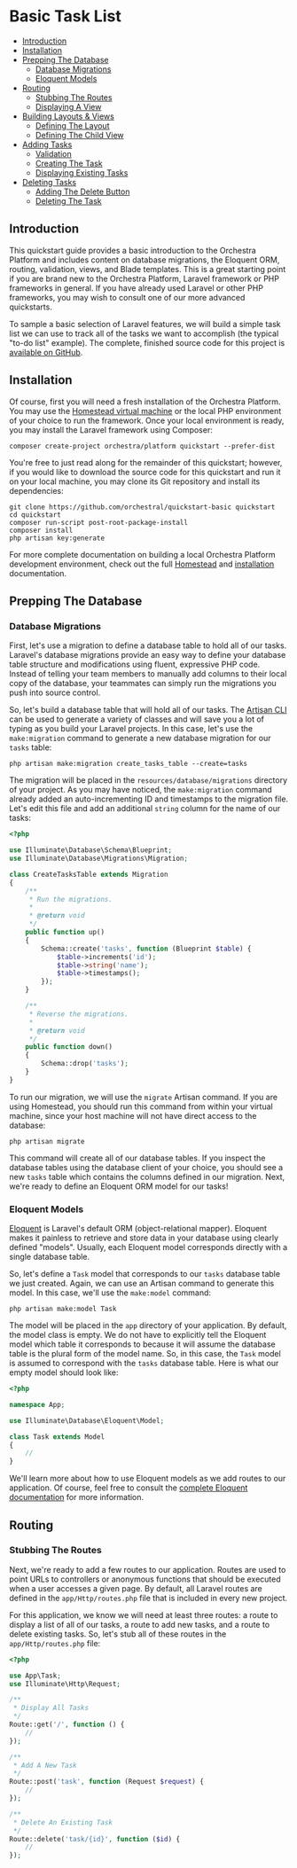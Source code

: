 # Basic Task List

- [Introduction](#introduction)
- [Installation](#installation)
- [Prepping The Database](#prepping-the-database)
    - [Database Migrations](#database-migrations)
    - [Eloquent Models](#eloquent-models)
- [Routing](#routing)
    - [Stubbing The Routes](#stubbing-the-routes)
    - [Displaying A View](#displaying-a-view)
- [Building Layouts & Views](#building-layouts-and-views)
    - [Defining The Layout](#defining-the-layout)
    - [Defining The Child View](#defining-the-child-view)
- [Adding Tasks](#adding-tasks)
    - [Validation](#validation)
    - [Creating The Task](#creating-the-task)
    - [Displaying Existing Tasks](#displaying-existing-tasks)
- [Deleting Tasks](#deleting-tasks)
    - [Adding The Delete Button](#adding-the-delete-button)
    - [Deleting The Task](#deleting-the-task)

<a name="introduction"></a>
## Introduction

This quickstart guide provides a basic introduction to the Orchestra Platform and includes content on database migrations, the Eloquent ORM, routing, validation, views, and Blade templates. This is a great starting point if you are brand new to the Orchestra Platform, Laravel framework or PHP frameworks in general. If you have already used Laravel or other PHP frameworks, you may wish to consult one of our more advanced quickstarts.

To sample a basic selection of Laravel features, we will build a simple task list we can use to track all of the tasks we want to accomplish (the typical "to-do list" example). The complete, finished source code for this project is [available on GitHub](http://github.com/orchestral/quickstart-basic).

<a name="installation"></a>
## Installation

Of course, first you will need a fresh installation of the Orchestra Platform. You may use the [Homestead virtual machine](http://laravel.com/docs/5.1/homestead) or the local PHP environment of your choice to run the framework. Once your local environment is ready, you may install the Laravel framework using Composer:

    composer create-project orchestra/platform quickstart --prefer-dist

You're free to just read along for the remainder of this quickstart; however, if you would like to download the source code for this quickstart and run it on your local machine, you may clone its Git repository and install its dependencies:

    git clone https://github.com/orchestral/quickstart-basic quickstart
    cd quickstart
    composer run-script post-root-package-install
    composer install
    php artisan key:generate

For more complete documentation on building a local Orchestra Platform development environment, check out the full [Homestead](http://laravel.com/docs/5.1/homestead) and [installation](http://orchestraplatform.com/docs/latest/installation) documentation.

<a name="prepping-the-database"></a>
## Prepping The Database

<a name="database-migrations"></a>
### Database Migrations

First, let's use a migration to define a database table to hold all of our tasks. Laravel's database migrations provide an easy way to define your database table structure and modifications using fluent, expressive PHP code. Instead of telling your team members to manually add columns to their local copy of the database, your teammates can simply run the migrations you push into source control.

So, let's build a database table that will hold all of our tasks. The [Artisan CLI](http://laravel.com/docs/5.1/artisan) can be used to generate a variety of classes and will save you a lot of typing as you build your Laravel projects. In this case, let's use the `make:migration` command to generate a new database migration for our `tasks` table:

    php artisan make:migration create_tasks_table --create=tasks

The migration will be placed in the `resources/database/migrations` directory of your project. As you may have noticed, the `make:migration` command already added an auto-incrementing ID and timestamps to the migration file. Let's edit this file and add an additional `string` column for the name of our tasks:

```php
<?php

use Illuminate\Database\Schema\Blueprint;
use Illuminate\Database\Migrations\Migration;

class CreateTasksTable extends Migration
{
    /**
     * Run the migrations.
     *
     * @return void
     */
    public function up()
    {
        Schema::create('tasks', function (Blueprint $table) {
            $table->increments('id');
            $table->string('name');
            $table->timestamps();
        });
    }

    /**
     * Reverse the migrations.
     *
     * @return void
     */
    public function down()
    {
        Schema::drop('tasks');
    }
}
```

To run our migration, we will use the `migrate` Artisan command. If you are using Homestead, you should run this command from within your virtual machine, since your host machine will not have direct access to the database:

    php artisan migrate

This command will create all of our database tables. If you inspect the database tables using the database client of your choice, you should see a new `tasks` table which contains the columns defined in our migration. Next, we're ready to define an Eloquent ORM model for our tasks!

<a name="eloquent-models"></a>
### Eloquent Models

[Eloquent](http://laravel.com/docs/5.1/eloquent) is Laravel's default ORM (object-relational mapper). Eloquent makes it painless to retrieve and store data in your database using clearly defined "models". Usually, each Eloquent model corresponds directly with a single database table.

So, let's define a `Task` model that corresponds to our `tasks` database table we just created. Again, we can use an Artisan command to generate this model. In this case, we'll use the `make:model` command:

    php artisan make:model Task

The model will be placed in the `app` directory of your application. By default, the model class is empty. We do not have to explicitly tell the Eloquent model which table it corresponds to because it will assume the database table is the plural form of the model name. So, in this case, the `Task` model is assumed to correspond with the `tasks` database table. Here is what our empty model should look like:

```php
<?php

namespace App;

use Illuminate\Database\Eloquent\Model;

class Task extends Model
{
    //
}
```

We'll learn more about how to use Eloquent models as we add routes to our application. Of course, feel free to consult the [complete Eloquent documentation](http://laravel.com/docs/5.1/eloquent) for more information.

<a name="routing"></a>
## Routing

<a name="stubbing-the-routes"></a>
### Stubbing The Routes

Next, we're ready to add a few routes to our application. Routes are used to point URLs to controllers or anonymous functions that should be executed when a user accesses a given page. By default, all Laravel routes are defined in the `app/Http/routes.php` file that is included in every new project.

For this application, we know we will need at least three routes: a route to display a list of all of our tasks, a route to add new tasks, and a route to delete existing tasks. So, let's stub all of these routes in the `app/Http/routes.php` file:

```php
<?php

use App\Task;
use Illuminate\Http\Request;

/**
 * Display All Tasks
 */
Route::get('/', function () {
    //
});

/**
 * Add A New Task
 */
Route::post('task', function (Request $request) {
    //
});

/**
 * Delete An Existing Task
 */
Route::delete('task/{id}', function ($id) {
    //
});
```
